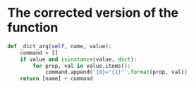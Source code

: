 # The corrected version of the function
```python
def _dict_arg(self, name, value):
    command = []
    if value and isinstance(value, dict):
        for prop, val in value.items():
            command.append('{0}="{1}"'.format(prop, val))
    return [name] + command
```